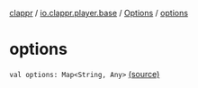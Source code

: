 [clappr](../../index.md) / [io.clappr.player.base](../index.md) / [Options](index.md) / [options](.)

# options

`val options: Map<String, Any>` [(source)](https://github.com/clappr/clappr-android/tree/dev/clappr/src/main/kotlin/io/clappr/player/base/Options.kt#L7)
